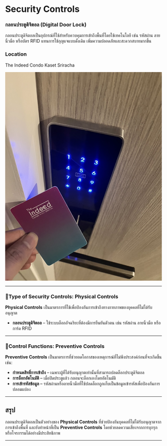 # Security Controls

### กลอนประตูดิจิตอล (Digital Door Lock)

กลอนประตูดิจิตอลเป็นอุปกรณ์ที่ใช้สำหรับควบคุมการเข้าถึงพื้นที่โดยใช้เทคโนโลยี เช่น รหัสผ่าน ลายนิ้วมือ หรือบัตร RFID แทนการใช้กุญแจแบบดั้งเดิม เพิ่มความปลอดภัยและสะดวกสบายมากขึ้น

### Location

The Indeed Condo Kaset Sriracha

![Digital Door Lock](pic/S__26959883.jpg)

---

### 📌Type of Security Controls: **Physical Controls**

**Physical Controls** เป็นมาตรการที่ใช้เพื่อป้องกันการเข้าถึงทางกายภาพของบุคคลที่ไม่ได้รับอนุญาต 

- **กลอนประตูดิจิตอล** – ใช้ระบบล็อกอัจฉริยะที่ต้องมีการยืนยันตัวตน เช่น รหัสผ่าน ลายนิ้วมือ หรือการ์ด RFID

---

### 📌Control Functions: **Preventive Controls**

**Preventive Controls** เป็นมาตรการที่ช่วยลดโอกาสของเหตุการณ์ที่ไม่พึงประสงค์ก่อนที่จะเกิดขึ้น เช่น:

- **กำหนดสิทธิ์การเข้าถึง** – เฉพาะผู้ที่ได้รับอนุญาตเท่านั้นที่สามารถปลดล็อกประตูดิจิตอล
- **การล็อกอัตโนมัติ** – เมื่อปิดประตูแล้ว กลอนจะล็อกเองโดยอัตโนมัติ
- **การเข้ารหัสข้อมูล** – รหัสผ่านหรือลายนิ้วมือที่ใช้ปลดล็อกถูกเก็บเป็นข้อมูลเข้ารหัสเพื่อป้องกันการปลอมแปลง

---

## สรุป
กลอนประตูดิจิตอลเป็นตัวอย่างของ **Physical Controls** ที่ช่วยป้องกันบุคคลที่ไม่ได้รับอนุญาตจากการเข้าถึงพื้นที่ และยังทำหน้าที่เป็น **Preventive Controls** โดยช่วยลดความเสี่ยงจากการบุกรุกหรือโจรกรรมได้อย่างมีประสิทธิภาพ

---

